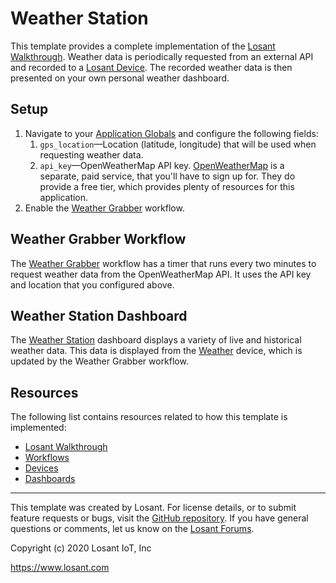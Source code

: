 # Weather Station
This template provides a complete implementation of the [Losant Walkthrough](https://docs.losant.com/getting-started/walkthrough/). Weather data is periodically requested from an external API and recorded to a [Losant Device](https://docs.losant.com/devices/overview/). The recorded weather data is then presented on your own personal weather dashboard.

## Setup
1. Navigate to your [Application Globals](https://app.losant.com/applications/~losant-application-weatherStation-0~/globals) and configure the following fields:
	1. `gps_location`—Location (latitude, longitude) that will be used when requesting weather data.
	1. `api_key`—OpenWeatherMap API key. [OpenWeatherMap](https://openweathermap.org/api) is a separate, paid service, that you'll have to sign up for. They do provide a free tier, which provides plenty of resources for this application.
2. Enable the [Weather Grabber](https://app.losant.com/applications/~losant-application-weatherStation-0~/workflows/~losant-flow-weatherGrabber-0~/develop) workflow.

## Weather Grabber Workflow
The [Weather Grabber](https://app.losant.com/applications/~losant-application-weatherStation-0~/workflows/~losant-flow-weatherGrabber-0~/develop) workflow has a timer that runs every two minutes to request weather data from the OpenWeatherMap API. It uses the API key and location that you configured above.

## Weather Station Dashboard
The [Weather Station](https://app.losant.com/dashboards/~losant-dashboard-weatherStation-0~) dashboard displays a variety of live and historical weather data. This data is displayed from the [Weather](https://app.losant.com/applications/~losant-application-weatherStation-0~/devices/~losant-device-weather-0~) device, which is updated by the Weather Grabber workflow.

## Resources
The following list contains resources related to how this template is implemented:

* [Losant Walkthrough](https://docs.losant.com/getting-started/walkthrough)
* [Workflows](https://docs.losant.com/workflows/overview/)
* [Devices](https://docs.losant.com/devices/overview/)
* [Dashboards](https://docs.losant.com/dashboards/overview/)

---

This template was created by Losant. For license details, or to submit feature requests or bugs, visit the [GitHub repository](https://github.com/Losant/application-templates). If you have general questions or comments, let us know on the [Losant Forums](https://forums.losant.com).

Copyright (c) 2020 Losant IoT, Inc

https://www.losant.com